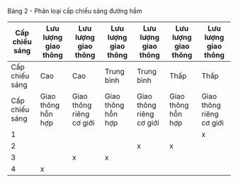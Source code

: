 Bảng 2 - Phân loại cấp chiếu sáng đường hầm

| Cấp chiếu sáng   | Lưu lượng giao thông   | Lưu lượng giao thông     | Lưu lượng giao thông   | Lưu lượng giao thông     | Lưu lượng giao thông   | Lưu lượng giao thông     |
|------------------|------------------------|--------------------------|------------------------|--------------------------|------------------------|--------------------------|
| Cấp chiếu sáng   | Cao                    | Cao                      | Trung bình             | Trung bình               | Thấp                   | Thấp                     |
| Cấp chiếu sáng   | Giao thông hỗn hợp     | Giao thông riêng cơ giới | Giao thông hỗn hợp     | Giao thông riêng cơ giới | Giao thông hỗn hợp     | Giao thông riêng cơ giới |
| 1                |                        |                          |                        |                          |                        | x                        |
| 2                |                        |                          |                        | x                        | x                      |                          |
| 3                |                        | x                        | x                      |                          |                        |                          |
| 4                | x                      |                          |                        |                          |                        |                          |